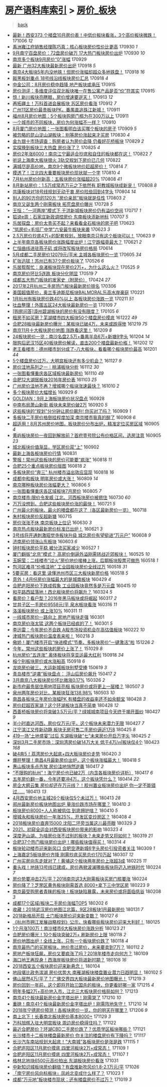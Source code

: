 [房产语料库索引](../../README.md)  > [房价_板块](房价_板块.md)
====
> [back](../README.md)

- [最新！西安373 个楼盘10月房价表！中低价板块看涨，3个高价板块微跌！](http://jkwz.applinzi.com/ittc/7021437394535056400.html#%E6%9C%80%E6%96%B0%EF%BC%81%E8%A5%BF%E5%AE%89373+%E4%B8%AA%E6%A5%BC%E7%9B%9810%E6%9C%88%E6%88%BF%E4%BB%B7%E8%A1%A8%EF%BC%81%E4%B8%AD%E4%BD%8E%E4%BB%B7%E6%9D%BF%E5%9D%97%E7%9C%8B%E6%B6%A8%EF%BC%8C3%E4%B8%AA%E9%AB%98%E4%BB%B7%E6%9D%BF%E5%9D%97%E5%BE%AE%E8%B7%8C%EF%BC%81) 171006 *12* 
- [禹洲雍江府销售经理陈巧真：核心板块房价性价比更高](http://jkwz.applinzi.com/ittc/7019165405032219665.html#%E7%A6%B9%E6%B4%B2%E9%9B%8D%E6%B1%9F%E5%BA%9C%E9%94%80%E5%94%AE%E7%BB%8F%E7%90%86%E9%99%88%E5%B7%A7%E7%9C%9F%EF%BC%9A%E6%A0%B8%E5%BF%83%E6%9D%BF%E5%9D%97%E6%88%BF%E4%BB%B7%E6%80%A7%E4%BB%B7%E6%AF%94%E6%9B%B4%E9%AB%98) 170930 *1* 
- [9月南宁百盘房价：72盘房价破万 17大热门板块房价出炉](http://jkwz.applinzi.com/ittc/7019033164583011344.html#9%E6%9C%88%E5%8D%97%E5%AE%81%E7%99%BE%E7%9B%98%E6%88%BF%E4%BB%B7%EF%BC%9A72%E7%9B%98%E6%88%BF%E4%BB%B7%E7%A0%B4%E4%B8%87+17%E5%A4%A7%E7%83%AD%E9%97%A8%E6%9D%BF%E5%9D%97%E6%88%BF%E4%BB%B7%E5%87%BA%E7%82%89) 170930 *10* 
- [南京多个板块9月房价“0”涨幅](http://jkwz.applinzi.com/ittc/7018708742823216145.html#%E5%8D%97%E4%BA%AC%E5%A4%9A%E4%B8%AA%E6%9D%BF%E5%9D%979%E6%9C%88%E6%88%BF%E4%BB%B7%E2%80%9C0%E2%80%9D%E6%B6%A8%E5%B9%85) 170929  
- [最新 广州32大板块最新房价出炉](http://jkwz.applinzi.com/ittc/7014706209465304081.html#%E6%9C%80%E6%96%B0+%E5%B9%BF%E5%B7%9E32%E5%A4%A7%E6%9D%BF%E5%9D%97%E6%9C%80%E6%96%B0%E6%88%BF%E4%BB%B7%E5%87%BA%E7%82%89) 170918 *5* 
- [南京4大板块5年内没地铁！但房价涨幅却超众多地铁盘！](http://jkwz.applinzi.com/ittc/7014625645190186001.html#%E5%8D%97%E4%BA%AC4%E5%A4%A7%E6%9D%BF%E5%9D%975%E5%B9%B4%E5%86%85%E6%B2%A1%E5%9C%B0%E9%93%81%EF%BC%81%E4%BD%86%E6%88%BF%E4%BB%B7%E6%B6%A8%E5%B9%85%E5%8D%B4%E8%B6%85%E4%BC%97%E5%A4%9A%E5%9C%B0%E9%93%81%E7%9B%98%EF%BC%81) 170918 *16* 
- [敲黑板划重点 18号线沿线板块房价汇总](http://jkwz.applinzi.com/ittc/7014592552009991185.html#%E6%95%B2%E9%BB%91%E6%9D%BF%E5%88%92%E9%87%8D%E7%82%B9+18%E5%8F%B7%E7%BA%BF%E6%B2%BF%E7%BA%BF%E6%9D%BF%E5%9D%97%E6%88%BF%E4%BB%B7%E6%B1%87%E6%80%BB) 170918 *4* 
- [中金公司：8月房价稳中趋降 地产板块或承压](http://jkwz.applinzi.com/ittc/7013466245196940048.html#%E4%B8%AD%E9%87%91%E5%85%AC%E5%8F%B8%EF%BC%9A8%E6%9C%88%E6%88%BF%E4%BB%B7%E7%A8%B3%E4%B8%AD%E8%B6%8B%E9%99%8D+%E5%9C%B0%E4%BA%A7%E6%9D%BF%E5%9D%97%E6%88%96%E6%89%BF%E5%8E%8B) 170915  
- [房价测评：多维度评估双北板块唯一在售公寓产品是否“价”符其实](http://jkwz.applinzi.com/ittc/7013458360920441872.html#%E6%88%BF%E4%BB%B7%E6%B5%8B%E8%AF%84%EF%BC%9A%E5%A4%9A%E7%BB%B4%E5%BA%A6%E8%AF%84%E4%BC%B0%E5%8F%8C%E5%8C%97%E6%9D%BF%E5%9D%97%E5%94%AF%E4%B8%80%E5%9C%A8%E5%94%AE%E5%85%AC%E5%AF%93%E4%BA%A7%E5%93%81%E6%98%AF%E5%90%A6%E2%80%9C%E4%BB%B7%E2%80%9D%E7%AC%A6%E5%85%B6%E5%AE%9E) 170915  
- [惊！新川板块亮瞎眼，房价增速要逆天！](http://jkwz.applinzi.com/ittc/7012808196379640849.html#%E6%83%8A%EF%BC%81%E6%96%B0%E5%B7%9D%E6%9D%BF%E5%9D%97%E4%BA%AE%E7%9E%8E%E7%9C%BC%EF%BC%8C%E6%88%BF%E4%BB%B7%E5%A2%9E%E9%80%9F%E8%A6%81%E9%80%86%E5%A4%A9%EF%BC%81) 170913 *12* 
- [再拓疆土！万科首进会展板块 苏区房价看涨](http://jkwz.applinzi.com/ittc/7012358863930786833.html#%E5%86%8D%E6%8B%93%E7%96%86%E5%9C%9F%EF%BC%81%E4%B8%87%E7%A7%91%E9%A6%96%E8%BF%9B%E4%BC%9A%E5%B1%95%E6%9D%BF%E5%9D%97+%E8%8B%8F%E5%8C%BA%E6%88%BF%E4%BB%B7%E7%9C%8B%E6%B6%A8) 170912 *7* 
- [广州11区房价最贵板块PK，番禺直追珠江新城！](http://jkwz.applinzi.com/ittc/7012119679718654736.html#%E5%B9%BF%E5%B7%9E11%E5%8C%BA%E6%88%BF%E4%BB%B7%E6%9C%80%E8%B4%B5%E6%9D%BF%E5%9D%97PK%EF%BC%8C%E7%95%AA%E7%A6%BA%E7%9B%B4%E8%BF%BD%E7%8F%A0%E6%B1%9F%E6%96%B0%E5%9F%8E%EF%BC%81) 170911  
- [福州8月房价地图：5个板块购房门槛为在300万以上](http://jkwz.applinzi.com/ittc/7012015713919959825.html#%E7%A6%8F%E5%B7%9E8%E6%9C%88%E6%88%BF%E4%BB%B7%E5%9C%B0%E5%9B%BE%EF%BC%9A5%E4%B8%AA%E6%9D%BF%E5%9D%97%E8%B4%AD%E6%88%BF%E9%97%A8%E6%A7%9B%E4%B8%BA%E5%9C%A8300%E4%B8%87%E4%BB%A5%E4%B8%8A) 170911  
- [一个城市的不同板块，房价为何涨幅不一样？](http://jkwz.applinzi.com/ittc/7011779481772229649.html#%E4%B8%80%E4%B8%AA%E5%9F%8E%E5%B8%82%E7%9A%84%E4%B8%8D%E5%90%8C%E6%9D%BF%E5%9D%97%EF%BC%8C%E6%88%BF%E4%BB%B7%E4%B8%BA%E4%BD%95%E6%B6%A8%E5%B9%85%E4%B8%8D%E4%B8%80%E6%A0%B7%EF%BC%9F) 170910  
- [8月厦门房价地图：一张图看明白该买哪个板块的房子](http://jkwz.applinzi.com/ittc/7011406213043192848.html#8%E6%9C%88%E5%8E%A6%E9%97%A8%E6%88%BF%E4%BB%B7%E5%9C%B0%E5%9B%BE%EF%BC%9A%E4%B8%80%E5%BC%A0%E5%9B%BE%E7%9C%8B%E6%98%8E%E7%99%BD%E8%AF%A5%E4%B9%B0%E5%93%AA%E4%B8%AA%E6%9D%BF%E5%9D%97%E7%9A%84%E6%88%BF%E5%AD%90) 170909 *5* 
- [被忽略的昆山淀山湖板块：别等房价涨起来才买房](http://jkwz.applinzi.com/ittc/7007487087392326672.html#%E8%A2%AB%E5%BF%BD%E7%95%A5%E7%9A%84%E6%98%86%E5%B1%B1%E6%B7%80%E5%B1%B1%E6%B9%96%E6%9D%BF%E5%9D%97%EF%BC%9A%E5%88%AB%E7%AD%89%E6%88%BF%E4%BB%B7%E6%B6%A8%E8%B5%B7%E6%9D%A5%E6%89%8D%E4%B9%B0%E6%88%BF) 170830 *4* 
- [金九银十市场调查：购房者认为房价会降 仍看好花桥板块](http://jkwz.applinzi.com/ittc/7007191130725418000.html#%E9%87%91%E4%B9%9D%E9%93%B6%E5%8D%81%E5%B8%82%E5%9C%BA%E8%B0%83%E6%9F%A5%EF%BC%9A%E8%B4%AD%E6%88%BF%E8%80%85%E8%AE%A4%E4%B8%BA%E6%88%BF%E4%BB%B7%E4%BC%9A%E9%99%8D+%E4%BB%8D%E7%9C%8B%E5%A5%BD%E8%8A%B1%E6%A1%A5%E6%9D%BF%E5%9D%97) 170829 *2* 
- [实探换到板块三大热盘 房价涨了？](http://jkwz.applinzi.com/ittc/7005737457512088592.html#%E5%AE%9E%E6%8E%A2%E6%8D%A2%E5%88%B0%E6%9D%BF%E5%9D%97%E4%B8%89%E5%A4%A7%E7%83%AD%E7%9B%98+%E6%88%BF%E4%BB%B7%E6%B6%A8%E4%BA%86%EF%BC%9F) 170825 *4* 
- [房价2年涨6000！南京江宁最适合抄底和自住的板块都在这！](http://jkwz.applinzi.com/ittc/7004659043694806033.html#%E6%88%BF%E4%BB%B72%E5%B9%B4%E6%B6%A86000%EF%BC%81%E5%8D%97%E4%BA%AC%E6%B1%9F%E5%AE%81%E6%9C%80%E9%80%82%E5%90%88%E6%8A%84%E5%BA%95%E5%92%8C%E8%87%AA%E4%BD%8F%E7%9A%84%E6%9D%BF%E5%9D%97%E9%83%BD%E5%9C%A8%E8%BF%99%EF%BC%81) 170822 *7* 
- [听说上海南大板块很火 3轨交规划下房价已几何](http://jkwz.applinzi.com/ittc/7004565011194987537.html#%E5%90%AC%E8%AF%B4%E4%B8%8A%E6%B5%B7%E5%8D%97%E5%A4%A7%E6%9D%BF%E5%9D%97%E5%BE%88%E7%81%AB+3%E8%BD%A8%E4%BA%A4%E8%A7%84%E5%88%92%E4%B8%8B%E6%88%BF%E4%BB%B7%E5%B7%B2%E5%87%A0%E4%BD%95) 170822  
- [满城尽是高价地，南京9个微板块地价赶超房价！](http://jkwz.applinzi.com/ittc/7001592955335607312.html#%E6%BB%A1%E5%9F%8E%E5%B0%BD%E6%98%AF%E9%AB%98%E4%BB%B7%E5%9C%B0%EF%BC%8C%E5%8D%97%E4%BA%AC9%E4%B8%AA%E5%BE%AE%E6%9D%BF%E5%9D%97%E5%9C%B0%E4%BB%B7%E8%B5%B6%E8%B6%85%E6%88%BF%E4%BB%B7%EF%BC%81) 170814 *7* 
- [摸透了！江北四大重要板块房价现状就一个字](http://jkwz.applinzi.com/ittc/7000096660699743249.html#%E6%91%B8%E9%80%8F%E4%BA%86%EF%BC%81%E6%B1%9F%E5%8C%97%E5%9B%9B%E5%A4%A7%E9%87%8D%E8%A6%81%E6%9D%BF%E5%9D%97%E6%88%BF%E4%BB%B7%E7%8E%B0%E7%8A%B6%E5%B0%B1%E4%B8%80%E4%B8%AA%E5%AD%97) 170810 *4* 
- [7月杭州房价创新高：五板块房价涨幅超20%](http://jkwz.applinzi.com/ittc/6999427382065497104.html#7%E6%9C%88%E6%9D%AD%E5%B7%9E%E6%88%BF%E4%BB%B7%E5%88%9B%E6%96%B0%E9%AB%98%EF%BC%9A%E4%BA%94%E6%9D%BF%E5%9D%97%E6%88%BF%E4%BB%B7%E6%B6%A8%E5%B9%85%E8%B6%8520%25) 170808 *41* 
- [8月新站房价：1.5万成常态万元之下依然有 职教城板块成新宠！](http://jkwz.applinzi.com/ittc/6999214272952140816.html#8%E6%9C%88%E6%96%B0%E7%AB%99%E6%88%BF%E4%BB%B7%EF%BC%9A1.5%E4%B8%87%E6%88%90%E5%B8%B8%E6%80%81%E4%B8%87%E5%85%83%E4%B9%8B%E4%B8%8B%E4%BE%9D%E7%84%B6%E6%9C%89+%E8%81%8C%E6%95%99%E5%9F%8E%E6%9D%BF%E5%9D%97%E6%88%90%E6%96%B0%E5%AE%A0%EF%BC%81) 170808 *8* 
- [共康板块对18号线规划无动于衷 房价险些回到4字头](http://jkwz.applinzi.com/ittc/6997854444166054929.html#%E5%85%B1%E5%BA%B7%E6%9D%BF%E5%9D%97%E5%AF%B918%E5%8F%B7%E7%BA%BF%E8%A7%84%E5%88%92%E6%97%A0%E5%8A%A8%E4%BA%8E%E8%A1%B7+%E6%88%BF%E4%BB%B7%E9%99%A9%E4%BA%9B%E5%9B%9E%E5%88%B04%E5%AD%97%E5%A4%B4) 170804 *14* 
- [别人的90方你的120方 “房价亲民”板块就是任性](http://jkwz.applinzi.com/ittc/6997626203341849617.html#%E5%88%AB%E4%BA%BA%E7%9A%8490%E6%96%B9%E4%BD%A0%E7%9A%84120%E6%96%B9+%E2%80%9C%E6%88%BF%E4%BB%B7%E4%BA%B2%E6%B0%91%E2%80%9D%E6%9D%BF%E5%9D%97%E5%B0%B1%E6%98%AF%E4%BB%BB%E6%80%A7) 170803 *2* 
- [南京又诞生两个刚需板块 拓荒盘房价曝光](http://jkwz.applinzi.com/ittc/6995274611271664656.html#%E5%8D%97%E4%BA%AC%E5%8F%88%E8%AF%9E%E7%94%9F%E4%B8%A4%E4%B8%AA%E5%88%9A%E9%9C%80%E6%9D%BF%E5%9D%97+%E6%8B%93%E8%8D%92%E7%9B%98%E6%88%BF%E4%BB%B7%E6%9B%9D%E5%85%89) 170728 *5* 
- [王恒：“一河两岸”模式下 于洪新城板块房价仍有溢价空间](http://jkwz.applinzi.com/ittc/6991300892950004752.html#%E7%8E%8B%E6%81%92%EF%BC%9A%E2%80%9C%E4%B8%80%E6%B2%B3%E4%B8%A4%E5%B2%B8%E2%80%9D%E6%A8%A1%E5%BC%8F%E4%B8%8B+%E4%BA%8E%E6%B4%AA%E6%96%B0%E5%9F%8E%E6%9D%BF%E5%9D%97%E6%88%BF%E4%BB%B7%E4%BB%8D%E6%9C%89%E6%BA%A2%E4%BB%B7%E7%A9%BA%E9%97%B4) 170717 *1* 
- [狐说e周：石家庄新政调控房价 东南板块添新地标](http://jkwz.applinzi.com/ittc/6987611229030712336.html#%E7%8B%90%E8%AF%B4e%E5%91%A8%EF%BC%9A%E7%9F%B3%E5%AE%B6%E5%BA%84%E6%96%B0%E6%94%BF%E8%B0%83%E6%8E%A7%E6%88%BF%E4%BB%B7+%E4%B8%9C%E5%8D%97%E6%9D%BF%E5%9D%97%E6%B7%BB%E6%96%B0%E5%9C%B0%E6%A0%87) 170707 *5* 
- [乐居探盘：房价太贵买不起？来看看金石板块的房子吧](http://jkwz.applinzi.com/ittc/6982391780874912772.html#%E4%B9%90%E5%B1%85%E6%8E%A2%E7%9B%98%EF%BC%9A%E6%88%BF%E4%BB%B7%E5%A4%AA%E8%B4%B5%E4%B9%B0%E4%B8%8D%E8%B5%B7%EF%BC%9F%E6%9D%A5%E7%9C%8B%E7%9C%8B%E9%87%91%E7%9F%B3%E6%9D%BF%E5%9D%97%E7%9A%84%E6%88%BF%E5%AD%90%E5%90%A7) 170623  
- [“低房价+毛坦厂中学”六安最牛板块来袭](http://jkwz.applinzi.com/ittc/6982370723354903556.html#%E2%80%9C%E4%BD%8E%E6%88%BF%E4%BB%B7%2B%E6%AF%9B%E5%9D%A6%E5%8E%82%E4%B8%AD%E5%AD%A6%E2%80%9D%E5%85%AD%E5%AE%89%E6%9C%80%E7%89%9B%E6%9D%BF%E5%9D%97%E6%9D%A5%E8%A2%AD) 170623 *3* 
- [2.5万房价抄底4万+的配套规划，放眼南京只有这个板块可以！](http://jkwz.applinzi.com/ittc/6982187844528243717.html#2.5%E4%B8%87%E6%88%BF%E4%BB%B7%E6%8A%84%E5%BA%954%E4%B8%87%2B%E7%9A%84%E9%85%8D%E5%A5%97%E8%A7%84%E5%88%92%EF%BC%8C%E6%94%BE%E7%9C%BC%E5%8D%97%E4%BA%AC%E5%8F%AA%E6%9C%89%E8%BF%99%E4%B8%AA%E6%9D%BF%E5%9D%97%E5%8F%AF%E4%BB%A5%EF%BC%81) 170623 *9* 
- [上半年南京各板块房价涨跌幅度出炉！江宁跌幅竟最大？](http://jkwz.applinzi.com/ittc/6981625654326854661.html#%E4%B8%8A%E5%8D%8A%E5%B9%B4%E5%8D%97%E4%BA%AC%E5%90%84%E6%9D%BF%E5%9D%97%E6%88%BF%E4%BB%B7%E6%B6%A8%E8%B7%8C%E5%B9%85%E5%BA%A6%E5%87%BA%E7%82%89%EF%BC%81%E6%B1%9F%E5%AE%81%E8%B7%8C%E5%B9%85%E7%AB%9F%E6%9C%80%E5%A4%A7%EF%BC%9F) 170621 *2* 
- [仁恒曲线进驻燕子矶 或将改写板块房价格局](http://jkwz.applinzi.com/ittc/6978946414523450372.html#%E4%BB%81%E6%81%92%E6%9B%B2%E7%BA%BF%E8%BF%9B%E9%A9%BB%E7%87%95%E5%AD%90%E7%9F%B6+%E6%88%96%E5%B0%86%E6%94%B9%E5%86%99%E6%9D%BF%E5%9D%97%E6%88%BF%E4%BB%B7%E6%A0%BC%E5%B1%80) 170614  
- [5月成都二手房房价12079元/平米 主城各板块房价一览](http://jkwz.applinzi.com/ittc/6975719829435581445.html#5%E6%9C%88%E6%88%90%E9%83%BD%E4%BA%8C%E6%89%8B%E6%88%BF%E6%88%BF%E4%BB%B712079%E5%85%83%2F%E5%B9%B3%E7%B1%B3+%E4%B8%BB%E5%9F%8E%E5%90%84%E6%9D%BF%E5%9D%97%E6%88%BF%E4%BB%B7%E4%B8%80%E8%A7%88) 170605 *34* 
- [扩张迅猛！苏州已有37个房价板块了](http://jkwz.applinzi.com/ittc/6972000471240672261.html#%E6%89%A9%E5%BC%A0%E8%BF%85%E7%8C%9B%EF%BC%81%E8%8B%8F%E5%B7%9E%E5%B7%B2%E6%9C%8937%E4%B8%AA%E6%88%BF%E4%BB%B7%E6%9D%BF%E5%9D%97%E4%BA%86) 170526 *6* 
- [乐居帮帮忙：良渚板块现在房价2万+，为什么这么火？](http://jkwz.applinzi.com/ittc/6971635167318770692.html#%E4%B9%90%E5%B1%85%E5%B8%AE%E5%B8%AE%E5%BF%99%EF%BC%9A%E8%89%AF%E6%B8%9A%E6%9D%BF%E5%9D%97%E7%8E%B0%E5%9C%A8%E6%88%BF%E4%BB%B72%E4%B8%87%2B%EF%BC%8C%E4%B8%BA%E4%BB%80%E4%B9%88%E8%BF%99%E4%B9%88%E7%81%AB%EF%BC%9F) 170525 *9* 
- [南京房价环比5连跌 板块分化明显](http://jkwz.applinzi.com/ittc/6969286330201670661.html#%E5%8D%97%E4%BA%AC%E6%88%BF%E4%BB%B7%E7%8E%AF%E6%AF%945%E8%BF%9E%E8%B7%8C+%E6%9D%BF%E5%9D%97%E5%88%86%E5%8C%96%E6%98%8E%E6%98%BE) 170519 *7* 
- [成都五大热门板块的发家史（附房价）](http://jkwz.applinzi.com/ittc/6960169409179026437.html#%E6%88%90%E9%83%BD%E4%BA%94%E5%A4%A7%E7%83%AD%E9%97%A8%E6%9D%BF%E5%9D%97%E7%9A%84%E5%8F%91%E5%AE%B6%E5%8F%B2%EF%BC%88%E9%99%84%E6%88%BF%E4%BB%B7%EF%BC%89) 170424 *27* 
- [2017年2月杭州二手房热门板块最新房价排名](http://jkwz.applinzi.com/ittc/6941937944242947076.html#2017%E5%B9%B42%E6%9C%88%E6%9D%AD%E5%B7%9E%E4%BA%8C%E6%89%8B%E6%88%BF%E7%83%AD%E9%97%A8%E6%9D%BF%E5%9D%97%E6%9C%80%E6%96%B0%E6%88%BF%E4%BB%B7%E6%8E%92%E5%90%8D) 170306  
- [美国超值房价，奥兰多迪斯尼板块BALMORAL乐高水岸豪庭](http://jkwz.applinzi.com/ittc/6937155316939752453.html#%E7%BE%8E%E5%9B%BD%E8%B6%85%E5%80%BC%E6%88%BF%E4%BB%B7%EF%BC%8C%E5%A5%A5%E5%85%B0%E5%A4%9A%E8%BF%AA%E6%96%AF%E5%B0%BC%E6%9D%BF%E5%9D%97BALMORAL%E4%B9%90%E9%AB%98%E6%B0%B4%E5%B2%B8%E8%B1%AA%E5%BA%AD) 170221  
- [1月杭州有板块房价跌40%以上 各板块房价涨跌一览](http://jkwz.applinzi.com/ittc/6933326339183739909.html#1%E6%9C%88%E6%9D%AD%E5%B7%9E%E6%9C%89%E6%9D%BF%E5%9D%97%E6%88%BF%E4%BB%B7%E8%B7%8C40%25%E4%BB%A5%E4%B8%8A+%E5%90%84%E6%9D%BF%E5%9D%97%E6%88%BF%E4%BB%B7%E6%B6%A8%E8%B7%8C%E4%B8%80%E8%A7%88) 170211 *51* 
- [吐血整理！外围五区24大板块最新房价一览](http://jkwz.applinzi.com/ittc/6921214649508037637.html#%E5%90%90%E8%A1%80%E6%95%B4%E7%90%86%EF%BC%81%E5%A4%96%E5%9B%B4%E4%BA%94%E5%8C%BA24%E5%A4%A7%E6%9D%BF%E5%9D%97%E6%9C%80%E6%96%B0%E6%88%BF%E4%BB%B7%E4%B8%80%E8%A7%88) 170109 *7* 
- [[购房问答]漳州碧湖板块的房价有没有限度？](http://jkwz.applinzi.com/ittc/6919788344128308228.html#%5B%E8%B4%AD%E6%88%BF%E9%97%AE%E7%AD%94%5D%E6%BC%B3%E5%B7%9E%E7%A2%A7%E6%B9%96%E6%9D%BF%E5%9D%97%E7%9A%84%E6%88%BF%E4%BB%B7%E6%9C%89%E6%B2%A1%E6%9C%89%E9%99%90%E5%BA%A6%EF%BC%9F) 170105 *6* 
- [租房不如买房？芜湖楼市四大板块50个楼盘房价摸底](http://jkwz.applinzi.com/ittc/6914369350017745925.html#%E7%A7%9F%E6%88%BF%E4%B8%8D%E5%A6%82%E4%B9%B0%E6%88%BF%EF%BC%9F%E8%8A%9C%E6%B9%96%E6%A5%BC%E5%B8%82%E5%9B%9B%E5%A4%A7%E6%9D%BF%E5%9D%9750%E4%B8%AA%E6%A5%BC%E7%9B%98%E6%88%BF%E4%BB%B7%E6%91%B8%E5%BA%95) 161222 *49* 
- [合肥28板块最新房价曝光：某板块已破4万，未来或跌得惨](http://jkwz.applinzi.com/ittc/6913258771345572868.html#%E5%90%88%E8%82%A528%E6%9D%BF%E5%9D%97%E6%9C%80%E6%96%B0%E6%88%BF%E4%BB%B7%E6%9B%9D%E5%85%89%EF%BC%9A%E6%9F%90%E6%9D%BF%E5%9D%97%E5%B7%B2%E7%A0%B44%E4%B8%87%EF%BC%8C%E6%9C%AA%E6%9D%A5%E6%88%96%E8%B7%8C%E5%BE%97%E6%83%A8) 161219 *75* 
- [南京11月十大板块房价地图 涨跌看这里！](http://jkwz.applinzi.com/ittc/6909614834856756229.html#%E5%8D%97%E4%BA%AC11%E6%9C%88%E5%8D%81%E5%A4%A7%E6%9D%BF%E5%9D%97%E6%88%BF%E4%BB%B7%E5%9C%B0%E5%9B%BE+%E6%B6%A8%E8%B7%8C%E7%9C%8B%E8%BF%99%E9%87%8C%EF%BC%81) 161209 *8* 
- [24板块房价一览：南沙名盘2.5万+番禺半岛6万+新塘9字头](http://jkwz.applinzi.com/ittc/6907777183866422276.html#24%E6%9D%BF%E5%9D%97%E6%88%BF%E4%BB%B7%E4%B8%80%E8%A7%88%EF%BC%9A%E5%8D%97%E6%B2%99%E5%90%8D%E7%9B%982.5%E4%B8%87%2B%E7%95%AA%E7%A6%BA%E5%8D%8A%E5%B2%9B6%E4%B8%87%2B%E6%96%B0%E5%A1%989%E5%AD%97%E5%A4%B4) 161204 *14* 
- [限购后武汉15区40板块房价解读，直击200个楼盘最新价格！](http://jkwz.applinzi.com/ittc/6906952358176490500.html#%E9%99%90%E8%B4%AD%E5%90%8E%E6%AD%A6%E6%B1%8915%E5%8C%BA40%E6%9D%BF%E5%9D%97%E6%88%BF%E4%BB%B7%E8%A7%A3%E8%AF%BB%EF%BC%8C%E7%9B%B4%E5%87%BB200%E4%B8%AA%E6%A5%BC%E7%9B%98%E6%9C%80%E6%96%B0%E4%BB%B7%E6%A0%BC%EF%BC%81) 161202 *12* 
- [老王看楼市：德州楼市划分成了-八大板块，看看哪个板块房价最高](http://jkwz.applinzi.com/ittc/6906779424334021637.html#%E8%80%81%E7%8E%8B%E7%9C%8B%E6%A5%BC%E5%B8%82%EF%BC%9A%E5%BE%B7%E5%B7%9E%E6%A5%BC%E5%B8%82%E5%88%92%E5%88%86%E6%88%90%E4%BA%86-%E5%85%AB%E5%A4%A7%E6%9D%BF%E5%9D%97%EF%BC%8C%E7%9C%8B%E7%9C%8B%E5%93%AA%E4%B8%AA%E6%9D%BF%E5%9D%97%E6%88%BF%E4%BB%B7%E6%9C%80%E9%AB%98) 161201 *44* 
- [5个楼盘房价过万，大明宫板块还有多少机会？](http://jkwz.applinzi.com/ittc/6905286462873797637.html#5%E4%B8%AA%E6%A5%BC%E7%9B%98%E6%88%BF%E4%BB%B7%E8%BF%87%E4%B8%87%EF%BC%8C%E5%A4%A7%E6%98%8E%E5%AE%AB%E6%9D%BF%E5%9D%97%E8%BF%98%E6%9C%89%E5%A4%9A%E5%B0%91%E6%9C%BA%E4%BC%9A%EF%BC%9F) 161127 *9* 
- [房价洼地系列之一｜桃浦板块分析](http://jkwz.applinzi.com/ittc/6899656171765367812.html#%E6%88%BF%E4%BB%B7%E6%B4%BC%E5%9C%B0%E7%B3%BB%E5%88%97%E4%B9%8B%E4%B8%80%EF%BD%9C%E6%A1%83%E6%B5%A6%E6%9D%BF%E5%9D%97%E5%88%86%E6%9E%90) 161112 *30* 
- [一张图看懂重庆各区域板块最新房价](http://jkwz.applinzi.com/ittc/6898794882126054405.html#%E4%B8%80%E5%BC%A0%E5%9B%BE%E7%9C%8B%E6%87%82%E9%87%8D%E5%BA%86%E5%90%84%E5%8C%BA%E5%9F%9F%E6%9D%BF%E5%9D%97%E6%9C%80%E6%96%B0%E6%88%BF%E4%BB%B7) 161110 *49* 
- [合肥12大湖居板块2016年房价表](http://jkwz.applinzi.com/ittc/6896377141611987972.html#%E5%90%88%E8%82%A512%E5%A4%A7%E6%B9%96%E5%B1%85%E6%9D%BF%E5%9D%972016%E5%B9%B4%E6%88%BF%E4%BB%B7%E8%A1%A8) 161103 *25* 
- [广州房价洼地不再？增城哪个板块涨速最快？](http://jkwz.applinzi.com/ittc/6887320934364480517.html#%E5%B9%BF%E5%B7%9E%E6%88%BF%E4%BB%B7%E6%B4%BC%E5%9C%B0%E4%B8%8D%E5%86%8D%EF%BC%9F%E5%A2%9E%E5%9F%8E%E5%93%AA%E4%B8%AA%E6%9D%BF%E5%9D%97%E6%B6%A8%E9%80%9F%E6%9C%80%E5%BF%AB%EF%BC%9F) 161010 *2* 
- [多个板块房价大幅增长](http://jkwz.applinzi.com/ittc/6883195247961572356.html#%E5%A4%9A%E4%B8%AA%E6%9D%BF%E5%9D%97%E6%88%BF%E4%BB%B7%E5%A4%A7%E5%B9%85%E5%A2%9E%E9%95%BF) 160929 *6* 
- [GOLDIAN：9月上海板块房价状况盘点](http://jkwz.applinzi.com/ittc/6882577459639223300.html#GOLDIAN%EF%BC%9A9%E6%9C%88%E4%B8%8A%E6%B5%B7%E6%9D%BF%E5%9D%97%E6%88%BF%E4%BB%B7%E7%8A%B6%E5%86%B5%E7%9B%98%E7%82%B9) 160928  
- [中南布局萧山新街 板块未来房价破2万](http://jkwz.applinzi.com/ittc/6879993916429960196.html#%E4%B8%AD%E5%8D%97%E5%B8%83%E5%B1%80%E8%90%A7%E5%B1%B1%E6%96%B0%E8%A1%97+%E6%9D%BF%E5%9D%97%E6%9C%AA%E6%9D%A5%E6%88%BF%E4%BB%B7%E7%A0%B42%E4%B8%87) 160920 *5* 
- [这些板块的“规划”分分钟让房价飙升! 你买对了吗？](http://jkwz.applinzi.com/ittc/6875992137115632644.html#%E8%BF%99%E4%BA%9B%E6%9D%BF%E5%9D%97%E7%9A%84%E2%80%9C%E8%A7%84%E5%88%92%E2%80%9D%E5%88%86%E5%88%86%E9%92%9F%E8%AE%A9%E6%88%BF%E4%BB%B7%E9%A3%99%E5%8D%87%21+%E4%BD%A0%E4%B9%B0%E5%AF%B9%E4%BA%86%E5%90%97%EF%BC%9F) 160909 *1* 
- [多板块二手房价格倒挂程度加深 南京楼市我真的醉了](http://jkwz.applinzi.com/ittc/6875606564735550468.html#%E5%A4%9A%E6%9D%BF%E5%9D%97%E4%BA%8C%E6%89%8B%E6%88%BF%E4%BB%B7%E6%A0%BC%E5%80%92%E6%8C%82%E7%A8%8B%E5%BA%A6%E5%8A%A0%E6%B7%B1+%E5%8D%97%E4%BA%AC%E6%A5%BC%E5%B8%82%E6%88%91%E7%9C%9F%E7%9A%84%E9%86%89%E4%BA%86) 160908 *6* 
- [超适用！8月苏州房价地图，板块房价分布出炉，精准定位买房区域](http://jkwz.applinzi.com/ittc/6874462456214193156.html#%E8%B6%85%E9%80%82%E7%94%A8%EF%BC%818%E6%9C%88%E8%8B%8F%E5%B7%9E%E6%88%BF%E4%BB%B7%E5%9C%B0%E5%9B%BE%EF%BC%8C%E6%9D%BF%E5%9D%97%E6%88%BF%E4%BB%B7%E5%88%86%E5%B8%83%E5%87%BA%E7%82%89%EF%BC%8C%E7%B2%BE%E5%87%86%E5%AE%9A%E4%BD%8D%E4%B9%B0%E6%88%BF%E5%8C%BA%E5%9F%9F) 160905 *4* 
- [黄屿板块房价一夜回到解放前？首府壹号院公布价格区间，选房注意](http://jkwz.applinzi.com/ittc/6874316315787002884.html#%E9%BB%84%E5%B1%BF%E6%9D%BF%E5%9D%97%E6%88%BF%E4%BB%B7%E4%B8%80%E5%A4%9C%E5%9B%9E%E5%88%B0%E8%A7%A3%E6%94%BE%E5%89%8D%EF%BC%9F%E9%A6%96%E5%BA%9C%E5%A3%B9%E5%8F%B7%E9%99%A2%E5%85%AC%E5%B8%83%E4%BB%B7%E6%A0%BC%E5%8C%BA%E9%97%B4%EF%BC%8C%E9%80%89%E6%88%BF%E6%B3%A8%E6%84%8F) 160905 *23* 
- [城北板块价值渐显，学区房价双“上”](http://jkwz.applinzi.com/ittc/6873222074579026949.html#%E5%9F%8E%E5%8C%97%E6%9D%BF%E5%9D%97%E4%BB%B7%E5%80%BC%E6%B8%90%E6%98%BE%EF%BC%8C%E5%AD%A6%E5%8C%BA%E6%88%BF%E4%BB%B7%E5%8F%8C%E2%80%9C%E4%B8%8A%E2%80%9D) 160902  
- [最新上海各板块房价行情](http://jkwz.applinzi.com/ittc/6872554804383056900.html#%E6%9C%80%E6%96%B0%E4%B8%8A%E6%B5%B7%E5%90%84%E6%9D%BF%E5%9D%97%E6%88%BF%E4%BB%B7%E8%A1%8C%E6%83%85) 160831  
- [警报！常州这些板块的房价可能要“疯涨”](http://jkwz.applinzi.com/ittc/6867630551305028612.html#%E8%AD%A6%E6%8A%A5%EF%BC%81%E5%B8%B8%E5%B7%9E%E8%BF%99%E4%BA%9B%E6%9D%BF%E5%9D%97%E7%9A%84%E6%88%BF%E4%BB%B7%E5%8F%AF%E8%83%BD%E8%A6%81%E2%80%9C%E7%96%AF%E6%B6%A8%E2%80%9D) 160818 *11* 
- [合肥25个重点板块房价版图](http://jkwz.applinzi.com/ittc/6867068566490317829.html#%E5%90%88%E8%82%A525%E4%B8%AA%E9%87%8D%E7%82%B9%E6%9D%BF%E5%9D%97%E6%88%BF%E4%BB%B7%E7%89%88%E5%9B%BE) 160818 *2* 
- [多板块房价“奔三” 杭州楼市溢出效应显现](http://jkwz.applinzi.com/ittc/6867600130013922309.html#%E5%A4%9A%E6%9D%BF%E5%9D%97%E6%88%BF%E4%BB%B7%E2%80%9C%E5%A5%94%E4%B8%89%E2%80%9D+%E6%9D%AD%E5%B7%9E%E6%A5%BC%E5%B8%82%E6%BA%A2%E5%87%BA%E6%95%88%E5%BA%94%E6%98%BE%E7%8E%B0) 160818 *16* 
- [成都中和板块 明年房价或大涨！](http://jkwz.applinzi.com/ittc/6864359588194944005.html#%E6%88%90%E9%83%BD%E4%B8%AD%E5%92%8C%E6%9D%BF%E5%9D%97+%E6%98%8E%E5%B9%B4%E6%88%BF%E4%BB%B7%E6%88%96%E5%A4%A7%E6%B6%A8%EF%BC%81) 160809 *14* 
- [南京哪种板块房价涨幅更大？](http://jkwz.applinzi.com/ittc/6863359009347863557.html#%E5%8D%97%E4%BA%AC%E5%93%AA%E7%A7%8D%E6%9D%BF%E5%9D%97%E6%88%BF%E4%BB%B7%E6%B6%A8%E5%B9%85%E6%9B%B4%E5%A4%A7%EF%BC%9F) 160806 *5* 
- [一张图看懂重庆各区域板块7月房价](http://jkwz.applinzi.com/ittc/6862924410461357061.html#%E4%B8%80%E5%BC%A0%E5%9B%BE%E7%9C%8B%E6%87%82%E9%87%8D%E5%BA%86%E5%90%84%E5%8C%BA%E5%9F%9F%E6%9D%BF%E5%9D%977%E6%9C%88%E6%88%BF%E4%BB%B7) 160805 *7* 
- [南京楼市:限价令发威 江北、河西板块房价被摁住](http://jkwz.applinzi.com/ittc/6860712590673708036.html#%E5%8D%97%E4%BA%AC%E6%A5%BC%E5%B8%82%3A%E9%99%90%E4%BB%B7%E4%BB%A4%E5%8F%91%E5%A8%81+%E6%B1%9F%E5%8C%97%E3%80%81%E6%B2%B3%E8%A5%BF%E6%9D%BF%E5%9D%97%E6%88%BF%E4%BB%B7%E8%A2%AB%E6%91%81%E4%BD%8F) 160730 *60* 
- [万万没想到，合肥这些板块房价涨的最快！](http://jkwz.applinzi.com/ittc/6857398884103619589.html#%E4%B8%87%E4%B8%87%E6%B2%A1%E6%83%B3%E5%88%B0%EF%BC%8C%E5%90%88%E8%82%A5%E8%BF%99%E4%BA%9B%E6%9D%BF%E5%9D%97%E6%88%BF%E4%BB%B7%E6%B6%A8%E7%9A%84%E6%9C%80%E5%BF%AB%EF%BC%81) 160721 *5* 
- [广州最火的板块、最火的楼盘都在这了（各区最新房价一览）](http://jkwz.applinzi.com/ittc/6856323796423934980.html#%E5%B9%BF%E5%B7%9E%E6%9C%80%E7%81%AB%E7%9A%84%E6%9D%BF%E5%9D%97%E3%80%81%E6%9C%80%E7%81%AB%E7%9A%84%E6%A5%BC%E7%9B%98%E9%83%BD%E5%9C%A8%E8%BF%99%E4%BA%86%EF%BC%88%E5%90%84%E5%8C%BA%E6%9C%80%E6%96%B0%E6%88%BF%E4%BB%B7%E4%B8%80%E8%A7%88%EF%BC%89) 160718  
- [朱村板块房价反超新塘](http://jkwz.applinzi.com/ittc/6855005009439360005.html#%E6%9C%B1%E6%9D%91%E6%9D%BF%E5%9D%97%E6%88%BF%E4%BB%B7%E5%8F%8D%E8%B6%85%E6%96%B0%E5%A1%98) 160715  
- [房价涨涨不休 南京板块上位记](http://jkwz.applinzi.com/ittc/6848863302725403652.html#%E6%88%BF%E4%BB%B7%E6%B6%A8%E6%B6%A8%E4%B8%8D%E4%BC%91+%E5%8D%97%E4%BA%AC%E6%9D%BF%E5%9D%97%E4%B8%8A%E4%BD%8D%E8%AE%B0) 160630 *3* 
- [南京热点板块最新房价标准已出炉！](http://jkwz.applinzi.com/ittc/6846125990027461637.html#%E5%8D%97%E4%BA%AC%E7%83%AD%E7%82%B9%E6%9D%BF%E5%9D%97%E6%9C%80%E6%96%B0%E6%88%BF%E4%BB%B7%E6%A0%87%E5%87%86%E5%B7%B2%E5%87%BA%E7%82%89%EF%BC%81) 160621 *3* 
- [3号线将开通刺激昭觉寺板块升级 城北房价有望挺进“万元户”](http://jkwz.applinzi.com/ittc/6841368495711060997.html#3%E5%8F%B7%E7%BA%BF%E5%B0%86%E5%BC%80%E9%80%9A%E5%88%BA%E6%BF%80%E6%98%AD%E8%A7%89%E5%AF%BA%E6%9D%BF%E5%9D%97%E5%8D%87%E7%BA%A7+%E5%9F%8E%E5%8C%97%E6%88%BF%E4%BB%B7%E6%9C%89%E6%9C%9B%E6%8C%BA%E8%BF%9B%E2%80%9C%E4%B8%87%E5%85%83%E6%88%B7%E2%80%9D) 160608 *9* 
- [济南房价领涨山东板块](http://jkwz.applinzi.com/ittc/6839291222518400005.html#%E6%B5%8E%E5%8D%97%E6%88%BF%E4%BB%B7%E9%A2%86%E6%B6%A8%E5%B1%B1%E4%B8%9C%E6%9D%BF%E5%9D%97) 160603 *6* 
- [钟村板块房价平稳 被分流买家减少](http://jkwz.applinzi.com/ittc/6836770069476279300.html#%E9%92%9F%E6%9D%91%E6%9D%BF%E5%9D%97%E6%88%BF%E4%BB%B7%E5%B9%B3%E7%A8%B3+%E8%A2%AB%E5%88%86%E6%B5%81%E4%B9%B0%E5%AE%B6%E5%87%8F%E5%B0%91) 160527 *1* 
- [厦门翻版“北京”模式？ 高房价倒逼外溢刚需转战近郊板块！](http://jkwz.applinzi.com/ittc/6836291530268345348.html#%E5%8E%A6%E9%97%A8%E7%BF%BB%E7%89%88%E2%80%9C%E5%8C%97%E4%BA%AC%E2%80%9D%E6%A8%A1%E5%BC%8F%EF%BC%9F+%E9%AB%98%E6%88%BF%E4%BB%B7%E5%80%92%E9%80%BC%E5%A4%96%E6%BA%A2%E5%88%9A%E9%9C%80%E8%BD%AC%E6%88%98%E8%BF%91%E9%83%8A%E6%9D%BF%E5%9D%97%EF%BC%81) 160525 *10* 
- [玉婉莹：二线楼市“过火”房价地价接棒上涨，后期板块股票可做热](http://jkwz.applinzi.com/ittc/6833614982155338756.html#%E7%8E%89%E5%A9%89%E8%8E%B9%EF%BC%9A%E4%BA%8C%E7%BA%BF%E6%A5%BC%E5%B8%82%E2%80%9C%E8%BF%87%E7%81%AB%E2%80%9D%E6%88%BF%E4%BB%B7%E5%9C%B0%E4%BB%B7%E6%8E%A5%E6%A3%92%E4%B8%8A%E6%B6%A8%EF%BC%8C%E5%90%8E%E6%9C%9F%E6%9D%BF%E5%9D%97%E8%82%A1%E7%A5%A8%E5%8F%AF%E5%81%9A%E7%83%AD) 160518 *1* 
- [包河区难寻“价格洼地” 工业园板块房价全线过万](http://jkwz.applinzi.com/ittc/6833572431444575236.html#%E5%8C%85%E6%B2%B3%E5%8C%BA%E9%9A%BE%E5%AF%BB%E2%80%9C%E4%BB%B7%E6%A0%BC%E6%B4%BC%E5%9C%B0%E2%80%9D+%E5%B7%A5%E4%B8%9A%E5%9B%AD%E6%9D%BF%E5%9D%97%E6%88%BF%E4%BB%B7%E5%85%A8%E7%BA%BF%E8%BF%87%E4%B8%87) 160518 *31* 
- [5要买房：看这里 读懂池州市区三大板块新房价格](http://jkwz.applinzi.com/ittc/6833467576784782341.html#5%E8%A6%81%E4%B9%B0%E6%88%BF%EF%BC%9A%E7%9C%8B%E8%BF%99%E9%87%8C+%E8%AF%BB%E6%87%82%E6%B1%A0%E5%B7%9E%E5%B8%82%E5%8C%BA%E4%B8%89%E5%A4%A7%E6%9D%BF%E5%9D%97%E6%96%B0%E6%88%BF%E4%BB%B7%E6%A0%BC) 160518 *5* 
- [意外！4月份房价涨幅最大的是城南板块](http://jkwz.applinzi.com/ittc/6826436497271948292.html#%E6%84%8F%E5%A4%96%EF%BC%814%E6%9C%88%E4%BB%BD%E6%88%BF%E4%BB%B7%E6%B6%A8%E5%B9%85%E6%9C%80%E5%A4%A7%E7%9A%84%E6%98%AF%E5%9F%8E%E5%8D%97%E6%9D%BF%E5%9D%97) 160429 *4* 
- [合肥庐阳房价下跌成假象 工业园板块竟然多是万元盘](http://jkwz.applinzi.com/ittc/6821232442144719877.html#%E5%90%88%E8%82%A5%E5%BA%90%E9%98%B3%E6%88%BF%E4%BB%B7%E4%B8%8B%E8%B7%8C%E6%88%90%E5%81%87%E8%B1%A1+%E5%B7%A5%E4%B8%9A%E5%9B%AD%E6%9D%BF%E5%9D%97%E7%AB%9F%E7%84%B6%E5%A4%9A%E6%98%AF%E4%B8%87%E5%85%83%E7%9B%98) 160415 *10* 
- [和平路西延落地！西北板块房价将飙升？](http://jkwz.applinzi.com/ittc/6813194638177338372.html#%E5%92%8C%E5%B9%B3%E8%B7%AF%E8%A5%BF%E5%BB%B6%E8%90%BD%E5%9C%B0%EF%BC%81%E8%A5%BF%E5%8C%97%E6%9D%BF%E5%9D%97%E6%88%BF%E4%BB%B7%E5%B0%86%E9%A3%99%E5%8D%87%EF%BC%9F) 160324 *5* 
- [看房价？看户型？2016年黑马板块或将崛起](http://jkwz.applinzi.com/ittc/6810587022255195141.html#%E7%9C%8B%E6%88%BF%E4%BB%B7%EF%BC%9F%E7%9C%8B%E6%88%B7%E5%9E%8B%EF%BC%9F2016%E5%B9%B4%E9%BB%91%E9%A9%AC%E6%9D%BF%E5%9D%97%E6%88%96%E5%B0%86%E5%B4%9B%E8%B5%B7) 160317 *2* 
- [甘井子区一手房价9558元/平 泉水板块看涨](http://jkwz.applinzi.com/ittc/6810246689814217733.html#%E7%94%98%E4%BA%95%E5%AD%90%E5%8C%BA%E4%B8%80%E6%89%8B%E6%88%BF%E4%BB%B79558%E5%85%83%2F%E5%B9%B3+%E6%B3%89%E6%B0%B4%E6%9D%BF%E5%9D%97%E7%9C%8B%E6%B6%A8) 160316 *11* 
- [洛溪板块房价 或上涨10%](http://jkwz.applinzi.com/ittc/6808201033431909380.html#%E6%B4%9B%E6%BA%AA%E6%9D%BF%E5%9D%97%E6%88%BF%E4%BB%B7+%E6%88%96%E4%B8%8A%E6%B6%A810%25) 160311 *11* 
- [一线城市房价一路向上 房地产板块走强](http://jkwz.applinzi.com/ittc/6804548960395985924.html#%E4%B8%80%E7%BA%BF%E5%9F%8E%E5%B8%82%E6%88%BF%E4%BB%B7%E4%B8%80%E8%B7%AF%E5%90%91%E4%B8%8A+%E6%88%BF%E5%9C%B0%E4%BA%A7%E6%9D%BF%E5%9D%97%E8%B5%B0%E5%BC%BA) 160301  
- [南京房价涨太猛 这两个板块已经疯的了！](http://jkwz.applinzi.com/ittc/6804548113293394949.html#%E5%8D%97%E4%BA%AC%E6%88%BF%E4%BB%B7%E6%B6%A8%E5%A4%AA%E7%8C%9B+%E8%BF%99%E4%B8%A4%E4%B8%AA%E6%9D%BF%E5%9D%97%E5%B7%B2%E7%BB%8F%E7%96%AF%E7%9A%84%E4%BA%86%EF%BC%81) 160301 *5* 
- [李迅雷：今年房价不会跌 A股市场投资机会在高估值板块](http://jkwz.applinzi.com/ittc/6801709242507592708.html#%E6%9D%8E%E8%BF%85%E9%9B%B7%EF%BC%9A%E4%BB%8A%E5%B9%B4%E6%88%BF%E4%BB%B7%E4%B8%8D%E4%BC%9A%E8%B7%8C+A%E8%82%A1%E5%B8%82%E5%9C%BA%E6%8A%95%E8%B5%84%E6%9C%BA%E4%BC%9A%E5%9C%A8%E9%AB%98%E4%BC%B0%E5%80%BC%E6%9D%BF%E5%9D%97) 160222 *10* 
- [津城热门板块房价温度表来啦！](http://jkwz.applinzi.com/ittc/6800214229827191813.html#%E6%B4%A5%E5%9F%8E%E7%83%AD%E9%97%A8%E6%9D%BF%E5%9D%97%E6%88%BF%E4%BB%B7%E6%B8%A9%E5%BA%A6%E8%A1%A8%E6%9D%A5%E5%95%A6%EF%BC%81) 160218 *3* 
- [傲娇！厦门楼市开启“快进模式”节奏，多板块房价“一键激活”啦](http://jkwz.applinzi.com/ittc/6780042402291254276.html#%E5%82%B2%E5%A8%87%EF%BC%81%E5%8E%A6%E9%97%A8%E6%A5%BC%E5%B8%82%E5%BC%80%E5%90%AF%E2%80%9C%E5%BF%AB%E8%BF%9B%E6%A8%A1%E5%BC%8F%E2%80%9D%E8%8A%82%E5%A5%8F%EF%BC%8C%E5%A4%9A%E6%9D%BF%E5%9D%97%E6%88%BF%E4%BB%B7%E2%80%9C%E4%B8%80%E9%94%AE%E6%BF%80%E6%B4%BB%E2%80%9D%E5%95%A6) 151226 *2* 
- [今年，常州这些板块的房价上涨了！](http://jkwz.applinzi.com/ittc/6758554442880828421.html#%E4%BB%8A%E5%B9%B4%EF%BC%8C%E5%B8%B8%E5%B7%9E%E8%BF%99%E4%BA%9B%E6%9D%BF%E5%9D%97%E7%9A%84%E6%88%BF%E4%BB%B7%E4%B8%8A%E6%B6%A8%E4%BA%86%EF%BC%81) 151029 *8* 
- [杭州房价“五连涨” 奥体板块将享亚运最大红利](http://jkwz.applinzi.com/ittc/6743467777546912772.html#%E6%9D%AD%E5%B7%9E%E6%88%BF%E4%BB%B7%E2%80%9C%E4%BA%94%E8%BF%9E%E6%B6%A8%E2%80%9D+%E5%A5%A5%E4%BD%93%E6%9D%BF%E5%9D%97%E5%B0%86%E4%BA%AB%E4%BA%9A%E8%BF%90%E6%9C%80%E5%A4%A7%E7%BA%A2%E5%88%A9) 150918 *34* 
- [榕个别板块房价或水涨船高](http://jkwz.applinzi.com/ittc/6743226537823880197.html#%E6%A6%95%E4%B8%AA%E5%88%AB%E6%9D%BF%E5%9D%97%E6%88%BF%E4%BB%B7%E6%88%96%E6%B0%B4%E6%B6%A8%E8%88%B9%E9%AB%98) 150918 *6* 
- [龙岗房价破三，大运新城板块别墅受捧](http://jkwz.applinzi.com/ittc/547650611424161215.html#%E9%BE%99%E5%B2%97%E6%88%BF%E4%BB%B7%E7%A0%B4%E4%B8%89%EF%BC%8C%E5%A4%A7%E8%BF%90%E6%96%B0%E5%9F%8E%E6%9D%BF%E5%9D%97%E5%88%AB%E5%A2%85%E5%8F%97%E6%8D%A7) 150619 *3* 
- [青岛楼市“逆袭”板块盘点： 浮山后房价飙升](http://jkwz.applinzi.com/ittc/547650611404761318.html#%E9%9D%92%E5%B2%9B%E6%A5%BC%E5%B8%82%E2%80%9C%E9%80%86%E8%A2%AD%E2%80%9D%E6%9D%BF%E5%9D%97%E7%9B%98%E7%82%B9%EF%BC%9A+%E6%B5%AE%E5%B1%B1%E5%90%8E%E6%88%BF%E4%BB%B7%E9%A3%99%E5%8D%87) 150417 *2* 
- [3月南京八大板块房价环比微涨0.17%](http://jkwz.applinzi.com/ittc/547650611395327963.html#3%E6%9C%88%E5%8D%97%E4%BA%AC%E5%85%AB%E5%A4%A7%E6%9D%BF%E5%9D%97%E6%88%BF%E4%BB%B7%E7%8E%AF%E6%AF%94%E5%BE%AE%E6%B6%A80.17%25) 150326 *2* 
- [新市府最贵居住用地项目亮相 板块房价或将更上一层楼？](http://jkwz.applinzi.com/ittc/7100323399622722567.html#%E6%96%B0%E5%B8%82%E5%BA%9C%E6%9C%80%E8%B4%B5%E5%B1%85%E4%BD%8F%E7%94%A8%E5%9C%B0%E9%A1%B9%E7%9B%AE%E4%BA%AE%E7%9B%B8+%E6%9D%BF%E5%9D%97%E6%88%BF%E4%BB%B7%E6%88%96%E5%B0%86%E6%9B%B4%E4%B8%8A%E4%B8%80%E5%B1%82%E6%A5%BC%EF%BC%9F) 180507 *3* 
- [泉州两年房价对比，某板块狂涨138.98%](http://jkwz.applinzi.com/ittc/7099005171462046727.html#%E6%B3%89%E5%B7%9E%E4%B8%A4%E5%B9%B4%E6%88%BF%E4%BB%B7%E5%AF%B9%E6%AF%94%EF%BC%8C%E6%9F%90%E6%9D%BF%E5%9D%97%E7%8B%82%E6%B6%A8138.98%25) 180503 *10* 
- [南昌各板块三年房价涨幅PK 有楼盘的收益率还不如余额宝](http://jkwz.applinzi.com/ittc/7097084236479857681.html#%E5%8D%97%E6%98%8C%E5%90%84%E6%9D%BF%E5%9D%97%E4%B8%89%E5%B9%B4%E6%88%BF%E4%BB%B7%E6%B6%A8%E5%B9%85PK+%E6%9C%89%E6%A5%BC%E7%9B%98%E7%9A%84%E6%94%B6%E7%9B%8A%E7%8E%87%E8%BF%98%E4%B8%8D%E5%A6%82%E4%BD%99%E9%A2%9D%E5%AE%9D) 180428 *3* 
- [房价赶超百家湖？这个环湖板块当真不简单](http://jkwz.applinzi.com/ittc/7096969998671283206.html#%E6%88%BF%E4%BB%B7%E8%B5%B6%E8%B6%85%E7%99%BE%E5%AE%B6%E6%B9%96%EF%BC%9F%E8%BF%99%E4%B8%AA%E7%8E%AF%E6%B9%96%E6%9D%BF%E5%9D%97%E5%BD%93%E7%9C%9F%E4%B8%8D%E7%AE%80%E5%8D%95) 180428 *12* 
- [西善桥板块房价将突破3.5万元/平？绿城城南项目今天终于揭开面纱](http://jkwz.applinzi.com/ittc/7096717897919628298.html#%E8%A5%BF%E5%96%84%E6%A1%A5%E6%9D%BF%E5%9D%97%E6%88%BF%E4%BB%B7%E5%B0%86%E7%AA%81%E7%A0%B43.5%E4%B8%87%E5%85%83%2F%E5%B9%B3%EF%BC%9F%E7%BB%BF%E5%9F%8E%E5%9F%8E%E5%8D%97%E9%A1%B9%E7%9B%AE%E4%BB%8A%E5%A4%A9%E7%BB%88%E4%BA%8E%E6%8F%AD%E5%BC%80%E9%9D%A2%E7%BA%B1) 180427 *9* 
- [半小时直达河西，房价仅万元/平，这个板块未来潜力无限](http://jkwz.applinzi.com/ittc/7096578440218280967.html#%E5%8D%8A%E5%B0%8F%E6%97%B6%E7%9B%B4%E8%BE%BE%E6%B2%B3%E8%A5%BF%EF%BC%8C%E6%88%BF%E4%BB%B7%E4%BB%85%E4%B8%87%E5%85%83%2F%E5%B9%B3%EF%BC%8C%E8%BF%99%E4%B8%AA%E6%9D%BF%E5%9D%97%E6%9C%AA%E6%9D%A5%E6%BD%9C%E5%8A%9B%E6%97%A0%E9%99%90) 180427 *7* 
- [江宁滨江又传新动静 板块无房可售二手房价逼近1万8](http://jkwz.applinzi.com/ittc/7095865077305705479.html#%E6%B1%9F%E5%AE%81%E6%BB%A8%E6%B1%9F%E5%8F%88%E4%BC%A0%E6%96%B0%E5%8A%A8%E9%9D%99+%E6%9D%BF%E5%9D%97%E6%97%A0%E6%88%BF%E5%8F%AF%E5%94%AE%E4%BA%8C%E6%89%8B%E6%88%BF%E4%BB%B7%E9%80%BC%E8%BF%911%E4%B8%878) 180425 *8* 
- [419一场“土地盛宴”过后 东湖板块破“七”未来房价开启万字头](http://jkwz.applinzi.com/ittc/7095845985089750033.html#419%E4%B8%80%E5%9C%BA%E2%80%9C%E5%9C%9F%E5%9C%B0%E7%9B%9B%E5%AE%B4%E2%80%9D%E8%BF%87%E5%90%8E+%E4%B8%9C%E6%B9%96%E6%9D%BF%E5%9D%97%E7%A0%B4%E2%80%9C%E4%B8%83%E2%80%9D%E6%9C%AA%E6%9D%A5%E6%88%BF%E4%BB%B7%E5%BC%80%E5%90%AF%E4%B8%87%E5%AD%97%E5%A4%B4) 180425 *2* 
- [深圳3月二手房市场：深圳湾房价破14万大关 低于4万/㎡板块仅4个](http://jkwz.applinzi.com/ittc/7095238578189894672.html#%E6%B7%B1%E5%9C%B33%E6%9C%88%E4%BA%8C%E6%89%8B%E6%88%BF%E5%B8%82%E5%9C%BA%EF%BC%9A%E6%B7%B1%E5%9C%B3%E6%B9%BE%E6%88%BF%E4%BB%B7%E7%A0%B414%E4%B8%87%E5%A4%A7%E5%85%B3+%E4%BD%8E%E4%BA%8E4%E4%B8%87%2F%E3%8E%A1%E6%9D%BF%E5%9D%97%E4%BB%854%E4%B8%AA) 180423 *168* 
- [破4奔5！荔湾房价大起底+四大板块房价走势](http://jkwz.applinzi.com/ittc/7094070641336779792.html#%E7%A0%B44%E5%A5%945%EF%BC%81%E8%8D%94%E6%B9%BE%E6%88%BF%E4%BB%B7%E5%A4%A7%E8%B5%B7%E5%BA%95%2B%E5%9B%9B%E5%A4%A7%E6%9D%BF%E5%9D%97%E6%88%BF%E4%BB%B7%E8%B5%B0%E5%8A%BF) 180420 *3* 
- [爆肝整理！南昌4月最新房价出炉，这个板块涨幅最大！](http://jkwz.applinzi.com/ittc/7093255171234858001.html#%E7%88%86%E8%82%9D%E6%95%B4%E7%90%86%EF%BC%81%E5%8D%97%E6%98%8C4%E6%9C%88%E6%9C%80%E6%96%B0%E6%88%BF%E4%BB%B7%E5%87%BA%E7%82%89%EF%BC%8C%E8%BF%99%E4%B8%AA%E6%9D%BF%E5%9D%97%E6%B6%A8%E5%B9%85%E6%9C%80%E5%A4%A7%EF%BC%81) 180418 *5* 
- [惠山板块多点齐放 房价洼地悄然逆袭](http://jkwz.applinzi.com/ittc/7092978054718817290.html#%E6%83%A0%E5%B1%B1%E6%9D%BF%E5%9D%97%E5%A4%9A%E7%82%B9%E9%BD%90%E6%94%BE+%E6%88%BF%E4%BB%B7%E6%B4%BC%E5%9C%B0%E6%82%84%E7%84%B6%E9%80%86%E8%A2%AD) 180417 *2* 
- [“不限购的杭州”！海宁房价也已破2万（内含各板块房价详析）](http://jkwz.applinzi.com/ittc/7092946692922147851.html#%E2%80%9C%E4%B8%8D%E9%99%90%E8%B4%AD%E7%9A%84%E6%9D%AD%E5%B7%9E%E2%80%9D%EF%BC%81%E6%B5%B7%E5%AE%81%E6%88%BF%E4%BB%B7%E4%B9%9F%E5%B7%B2%E7%A0%B42%E4%B8%87%EF%BC%88%E5%86%85%E5%90%AB%E5%90%84%E6%9D%BF%E5%9D%97%E6%88%BF%E4%BB%B7%E8%AF%A6%E6%9E%90%EF%BC%89) 180417 *6* 
- [五年房价翻一番，今年还要冲4万，这个板块凭什么？](http://jkwz.applinzi.com/ittc/7091758412264375313.html#%E4%BA%94%E5%B9%B4%E6%88%BF%E4%BB%B7%E7%BF%BB%E4%B8%80%E7%95%AA%EF%BC%8C%E4%BB%8A%E5%B9%B4%E8%BF%98%E8%A6%81%E5%86%B24%E4%B8%87%EF%BC%8C%E8%BF%99%E4%B8%AA%E6%9D%BF%E5%9D%97%E5%87%AD%E4%BB%80%E4%B9%88%EF%BC%9F) 180414 *22* 
- [房企大鳄云集 房价却还在万元线？！胶州置业板块房价出炉 你一定不能错过……](http://jkwz.applinzi.com/ittc/7091490483715179530.html#%E6%88%BF%E4%BC%81%E5%A4%A7%E9%B3%84%E4%BA%91%E9%9B%86+%E6%88%BF%E4%BB%B7%E5%8D%B4%E8%BF%98%E5%9C%A8%E4%B8%87%E5%85%83%E7%BA%BF%EF%BC%9F%EF%BC%81%E8%83%B6%E5%B7%9E%E7%BD%AE%E4%B8%9A%E6%9D%BF%E5%9D%97%E6%88%BF%E4%BB%B7%E5%87%BA%E7%82%89+%E4%BD%A0%E4%B8%80%E5%AE%9A%E4%B8%8D%E8%83%BD%E9%94%99%E8%BF%87%E2%80%A6%E2%80%A6) 180413 *13* 
- [4月西安房价地主城26个板块仅5个未过万！](http://jkwz.applinzi.com/ittc/7091328385601242123.html#4%E6%9C%88%E8%A5%BF%E5%AE%89%E6%88%BF%E4%BB%B7%E5%9C%B0%E4%B8%BB%E5%9F%8E26%E4%B8%AA%E6%9D%BF%E5%9D%97%E4%BB%855%E4%B8%AA%E6%9C%AA%E8%BF%87%E4%B8%87%EF%BC%81) 180413 *28* 
- [郑州最新房价板块地图出炉 量涨价跌市场在哪里？](http://jkwz.applinzi.com/ittc/7090384085258339339.html#%E9%83%91%E5%B7%9E%E6%9C%80%E6%96%B0%E6%88%BF%E4%BB%B7%E6%9D%BF%E5%9D%97%E5%9C%B0%E5%9B%BE%E5%87%BA%E7%82%89+%E9%87%8F%E6%B6%A8%E4%BB%B7%E8%B7%8C%E5%B8%82%E5%9C%BA%E5%9C%A8%E5%93%AA%E9%87%8C%EF%BC%9F) 180410 *3* 
- [板块房价8000+人人称被低估 到底拥护啥？](http://jkwz.applinzi.com/ittc/7090268961671480330.html#%E6%9D%BF%E5%9D%97%E6%88%BF%E4%BB%B78000%2B%E4%BA%BA%E4%BA%BA%E7%A7%B0%E8%A2%AB%E4%BD%8E%E4%BC%B0+%E5%88%B0%E5%BA%95%E6%8B%A5%E6%8A%A4%E5%95%A5%EF%BC%9F) 180410 *5* 
- [增城永和板块房价一年涨25%，开发区变炒房区？](http://jkwz.applinzi.com/ittc/7089617079827432455.html#%E5%A2%9E%E5%9F%8E%E6%B0%B8%E5%92%8C%E6%9D%BF%E5%9D%97%E6%88%BF%E4%BB%B7%E4%B8%80%E5%B9%B4%E6%B6%A825%25%EF%BC%8C%E5%BC%80%E5%8F%91%E5%8C%BA%E5%8F%98%E7%82%92%E6%88%BF%E5%8C%BA%EF%BC%9F) 180408 *4* 
- [2018板块房价直奔15000 沈阳二环旁当属这儿最亮眼](http://jkwz.applinzi.com/ittc/7085829035299177482.html#2018%E6%9D%BF%E5%9D%97%E6%88%BF%E4%BB%B7%E7%9B%B4%E5%A5%9415000+%E6%B2%88%E9%98%B3%E4%BA%8C%E7%8E%AF%E6%97%81%E5%BD%93%E5%B1%9E%E8%BF%99%E5%84%BF%E6%9C%80%E4%BA%AE%E7%9C%BC) 180329 *3* 
- [2021，初窥全运会对西安板块房价带来的影响](http://jkwz.applinzi.com/ittc/7083650448861168650.html#2021%EF%BC%8C%E5%88%9D%E7%AA%A5%E5%85%A8%E8%BF%90%E4%BC%9A%E5%AF%B9%E8%A5%BF%E5%AE%89%E6%9D%BF%E5%9D%97%E6%88%BF%E4%BB%B7%E5%B8%A6%E6%9D%A5%E7%9A%84%E5%BD%B1%E5%93%8D) 180323 *4* 
- [深度尹山湖，为啥房价涨不过别的板块？未来走势又将如何？](http://jkwz.applinzi.com/ittc/7082253473418839051.html#%E6%B7%B1%E5%BA%A6%E5%B0%B9%E5%B1%B1%E6%B9%96%EF%BC%8C%E4%B8%BA%E5%95%A5%E6%88%BF%E4%BB%B7%E6%B6%A8%E4%B8%8D%E8%BF%87%E5%88%AB%E7%9A%84%E6%9D%BF%E5%9D%97%EF%BC%9F%E6%9C%AA%E6%9D%A5%E8%B5%B0%E5%8A%BF%E5%8F%88%E5%B0%86%E5%A6%82%E4%BD%95%EF%BC%9F) 180319 *21* 
- [合肥37个热门板块房价出炉！哪些板块值得买！](http://jkwz.applinzi.com/ittc/7080269226667672586.html#%E5%90%88%E8%82%A537%E4%B8%AA%E7%83%AD%E9%97%A8%E6%9D%BF%E5%9D%97%E6%88%BF%E4%BB%B7%E5%87%BA%E7%82%89%EF%BC%81%E5%93%AA%E4%BA%9B%E6%9D%BF%E5%9D%97%E5%80%BC%E5%BE%97%E4%B9%B0%EF%BC%81) 180314 *4* 
- [板块轮动楼市迎来新风口 合肥空港新城6字头房价引投资者关注](http://jkwz.applinzi.com/ittc/7078424458354492426.html#%E6%9D%BF%E5%9D%97%E8%BD%AE%E5%8A%A8%E6%A5%BC%E5%B8%82%E8%BF%8E%E6%9D%A5%E6%96%B0%E9%A3%8E%E5%8F%A3+%E5%90%88%E8%82%A5%E7%A9%BA%E6%B8%AF%E6%96%B0%E5%9F%8E6%E5%AD%97%E5%A4%B4%E6%88%BF%E4%BB%B7%E5%BC%95%E6%8A%95%E8%B5%84%E8%80%85%E5%85%B3%E6%B3%A8) 180309 *1* 
- [上海嘉定5板块房价齐降 刚需抄底买房总价170万起](http://jkwz.applinzi.com/ittc/7077638093224281105.html#%E4%B8%8A%E6%B5%B7%E5%98%89%E5%AE%9A5%E6%9D%BF%E5%9D%97%E6%88%BF%E4%BB%B7%E9%BD%90%E9%99%8D+%E5%88%9A%E9%9C%80%E6%8A%84%E5%BA%95%E4%B9%B0%E6%88%BF%E6%80%BB%E4%BB%B7170%E4%B8%87%E8%B5%B7) 180307 *12* 
- [广州买房向东走就对了！黄埔这个板块两年房价上涨超3成](http://jkwz.applinzi.com/ittc/7073930213744706577.html#%E5%B9%BF%E5%B7%9E%E4%B9%B0%E6%88%BF%E5%90%91%E4%B8%9C%E8%B5%B0%E5%B0%B1%E5%AF%B9%E4%BA%86%EF%BC%81%E9%BB%84%E5%9F%94%E8%BF%99%E4%B8%AA%E6%9D%BF%E5%9D%97%E4%B8%A4%E5%B9%B4%E6%88%BF%E4%BB%B7%E4%B8%8A%E6%B6%A8%E8%B6%853%E6%88%90) 180225 *11* 
- [重头戏！地铁13号线已建成，房价再掀波澜哪些板块将迈入地铁时代](http://jkwz.applinzi.com/ittc/7073575605948122123.html#%E9%87%8D%E5%A4%B4%E6%88%8F%EF%BC%81%E5%9C%B0%E9%93%8113%E5%8F%B7%E7%BA%BF%E5%B7%B2%E5%BB%BA%E6%88%90%EF%BC%8C%E6%88%BF%E4%BB%B7%E5%86%8D%E6%8E%80%E6%B3%A2%E6%BE%9C%E5%93%AA%E4%BA%9B%E6%9D%BF%E5%9D%97%E5%B0%86%E8%BF%88%E5%85%A5%E5%9C%B0%E9%93%81%E6%97%B6%E4%BB%A3) 180224 *7* 
- [房价势要冲击2万/平？2018南京这3大刚需板块买房门槛要涨](http://jkwz.applinzi.com/ittc/7073578125990822929.html#%E6%88%BF%E4%BB%B7%E5%8A%BF%E8%A6%81%E5%86%B2%E5%87%BB2%E4%B8%87%2F%E5%B9%B3%EF%BC%9F2018%E5%8D%97%E4%BA%AC%E8%BF%993%E5%A4%A7%E5%88%9A%E9%9C%80%E6%9D%BF%E5%9D%97%E4%B9%B0%E6%88%BF%E9%97%A8%E6%A7%9B%E8%A6%81%E6%B6%A8) 180224  
- [房价降了？芝罘区黄务板块刚需首选 8000+拿下三中学区房](http://jkwz.applinzi.com/ittc/7073229432884298768.html#%E6%88%BF%E4%BB%B7%E9%99%8D%E4%BA%86%EF%BC%9F%E8%8A%9D%E7%BD%98%E5%8C%BA%E9%BB%84%E5%8A%A1%E6%9D%BF%E5%9D%97%E5%88%9A%E9%9C%80%E9%A6%96%E9%80%89+8000%2B%E6%8B%BF%E4%B8%8B%E4%B8%89%E4%B8%AD%E5%AD%A6%E5%8C%BA%E6%88%BF) 180223 *9* 
- [南京最受购房者青睐的板块！板块缺陷暴露，未来房价或将面临低谷](http://jkwz.applinzi.com/ittc/7067790553553306635.html#%E5%8D%97%E4%BA%AC%E6%9C%80%E5%8F%97%E8%B4%AD%E6%88%BF%E8%80%85%E9%9D%92%E7%9D%90%E7%9A%84%E6%9D%BF%E5%9D%97%EF%BC%81%E6%9D%BF%E5%9D%97%E7%BC%BA%E9%99%B7%E6%9A%B4%E9%9C%B2%EF%BC%8C%E6%9C%AA%E6%9D%A5%E6%88%BF%E4%BB%B7%E6%88%96%E5%B0%86%E9%9D%A2%E4%B8%B4%E4%BD%8E%E8%B0%B7) 180208 *3* 
- [成都17个区域/板块二手房价涨幅TOP5](http://jkwz.applinzi.com/ittc/7065543277799801867.html#%E6%88%90%E9%83%BD17%E4%B8%AA%E5%8C%BA%E5%9F%9F%2F%E6%9D%BF%E5%9D%97%E4%BA%8C%E6%89%8B%E6%88%BF%E4%BB%B7%E6%B6%A8%E5%B9%85TOP5) 180202 *6* 
- [收藏！2018武汉房价地图江北篇，9区28板块1月最新房价](http://jkwz.applinzi.com/ittc/7064657198527808518.html#%E6%94%B6%E8%97%8F%EF%BC%812018%E6%AD%A6%E6%B1%89%E6%88%BF%E4%BB%B7%E5%9C%B0%E5%9B%BE%E6%B1%9F%E5%8C%97%E7%AF%87%EF%BC%8C9%E5%8C%BA28%E6%9D%BF%E5%9D%971%E6%9C%88%E6%9C%80%E6%96%B0%E6%88%BF%E4%BB%B7) 180131 *7* 
- [2018新格局开启 土门板块房价迎来新变数？](http://jkwz.applinzi.com/ittc/7062917720331256838.html#2018%E6%96%B0%E6%A0%BC%E5%B1%80%E5%BC%80%E5%90%AF+%E5%9C%9F%E9%97%A8%E6%9D%BF%E5%9D%97%E6%88%BF%E4%BB%B7%E8%BF%8E%E6%9D%A5%E6%96%B0%E5%8F%98%E6%95%B0%EF%BC%9F) 180127 *6* 
- [《杭州市拥江发展战略规划》公示，快看哪些板块房价迎来大利好！](http://jkwz.applinzi.com/ittc/7062600473758925834.html#%E3%80%8A%E6%9D%AD%E5%B7%9E%E5%B8%82%E6%8B%A5%E6%B1%9F%E5%8F%91%E5%B1%95%E6%88%98%E7%95%A5%E8%A7%84%E5%88%92%E3%80%8B%E5%85%AC%E7%A4%BA%EF%BC%8C%E5%BF%AB%E7%9C%8B%E5%93%AA%E4%BA%9B%E6%9D%BF%E5%9D%97%E6%88%BF%E4%BB%B7%E8%BF%8E%E6%9D%A5%E5%A4%A7%E5%88%A9%E5%A5%BD%EF%BC%81) 180125  
- [1个月涨100万！南沙楼市6大板块房价涨跌分析](http://jkwz.applinzi.com/ittc/7061842297845449735.html#1%E4%B8%AA%E6%9C%88%E6%B6%A8100%E4%B8%87%EF%BC%81%E5%8D%97%E6%B2%99%E6%A5%BC%E5%B8%826%E5%A4%A7%E6%9D%BF%E5%9D%97%E6%88%BF%E4%BB%B7%E6%B6%A8%E8%B7%8C%E5%88%86%E6%9E%90) 180123 *21* 
- [合肥房价曝光！10个板块突破2万+ 刷新房价上限](http://jkwz.applinzi.com/ittc/7059846763555324935.html#%E5%90%88%E8%82%A5%E6%88%BF%E4%BB%B7%E6%9B%9D%E5%85%89%EF%BC%8110%E4%B8%AA%E6%9D%BF%E5%9D%97%E7%AA%81%E7%A0%B42%E4%B8%87%2B+%E5%88%B7%E6%96%B0%E6%88%BF%E4%BB%B7%E4%B8%8A%E9%99%90) 180118 *2* 
- [房价地图出炉！全线上涨，只有一个板块房价跌了](http://jkwz.applinzi.com/ittc/7059843477532050443.html#%E6%88%BF%E4%BB%B7%E5%9C%B0%E5%9B%BE%E5%87%BA%E7%82%89%EF%BC%81%E5%85%A8%E7%BA%BF%E4%B8%8A%E6%B6%A8%EF%BC%8C%E5%8F%AA%E6%9C%89%E4%B8%80%E4%B8%AA%E6%9D%BF%E5%9D%97%E6%88%BF%E4%BB%B7%E8%B7%8C%E4%BA%86) 180118 *4* 
- [南京最热门的买房板块，地价贵过房价，未来要卖到7万？](http://jkwz.applinzi.com/ittc/7057377786237289489.html#%E5%8D%97%E4%BA%AC%E6%9C%80%E7%83%AD%E9%97%A8%E7%9A%84%E4%B9%B0%E6%88%BF%E6%9D%BF%E5%9D%97%EF%BC%8C%E5%9C%B0%E4%BB%B7%E8%B4%B5%E8%BF%87%E6%88%BF%E4%BB%B7%EF%BC%8C%E6%9C%AA%E6%9D%A5%E8%A6%81%E5%8D%96%E5%88%B07%E4%B8%87%EF%BC%9F) 180112 *2* 
- [房地产板块狂飙，房价又要疯涨了吗？2018年楼市走向何方？](http://jkwz.applinzi.com/ittc/7056513821647045649.html#%E6%88%BF%E5%9C%B0%E4%BA%A7%E6%9D%BF%E5%9D%97%E7%8B%82%E9%A3%99%EF%BC%8C%E6%88%BF%E4%BB%B7%E5%8F%88%E8%A6%81%E7%96%AF%E6%B6%A8%E4%BA%86%E5%90%97%EF%BC%9F2018%E5%B9%B4%E6%A5%BC%E5%B8%82%E8%B5%B0%E5%90%91%E4%BD%95%E6%96%B9%EF%BC%9F) 180109  
- [海口地王再现身！西海岸板块房价将进新时期？](http://jkwz.applinzi.com/ittc/7056209998328103946.html#%E6%B5%B7%E5%8F%A3%E5%9C%B0%E7%8E%8B%E5%86%8D%E7%8E%B0%E8%BA%AB%EF%BC%81%E8%A5%BF%E6%B5%B7%E5%B2%B8%E6%9D%BF%E5%9D%97%E6%88%BF%E4%BB%B7%E5%B0%86%E8%BF%9B%E6%96%B0%E6%97%B6%E6%9C%9F%EF%BC%9F) 180108 *16* 
- [2018西安五个板块房价迎来新悬念！](http://jkwz.applinzi.com/ittc/7054726334264116234.html#2018%E8%A5%BF%E5%AE%89%E4%BA%94%E4%B8%AA%E6%9D%BF%E5%9D%97%E6%88%BF%E4%BB%B7%E8%BF%8E%E6%9D%A5%E6%96%B0%E6%82%AC%E5%BF%B5%EF%BC%81) 180104  
- [地段堪比政务滨湖 房价优势大 南雁湖板块楼盘置业潜力日趋明显！](http://jkwz.applinzi.com/ittc/7053922341354996752.html#%E5%9C%B0%E6%AE%B5%E5%A0%AA%E6%AF%94%E6%94%BF%E5%8A%A1%E6%BB%A8%E6%B9%96+%E6%88%BF%E4%BB%B7%E4%BC%98%E5%8A%BF%E5%A4%A7+%E5%8D%97%E9%9B%81%E6%B9%96%E6%9D%BF%E5%9D%97%E6%A5%BC%E7%9B%98%E7%BD%AE%E4%B8%9A%E6%BD%9C%E5%8A%9B%E6%97%A5%E8%B6%8B%E6%98%8E%E6%98%BE%EF%BC%81) 180102 *5* 
- [佛山居然4万/平了？广佛交界四大板块最新房价地图曝光！](http://jkwz.applinzi.com/ittc/7048816250505921553.html#%E4%BD%9B%E5%B1%B1%E5%B1%85%E7%84%B64%E4%B8%87%2F%E5%B9%B3%E4%BA%86%EF%BC%9F%E5%B9%BF%E4%BD%9B%E4%BA%A4%E7%95%8C%E5%9B%9B%E5%A4%A7%E6%9D%BF%E5%9D%97%E6%9C%80%E6%96%B0%E6%88%BF%E4%BB%B7%E5%9C%B0%E5%9B%BE%E6%9B%9D%E5%85%89%EF%BC%81) 171219 *3* 
- [房价回到一年前，这个即将开始三国杀的板块，你更看好哪一家](http://jkwz.applinzi.com/ittc/7047325936268084241.html#%E6%88%BF%E4%BB%B7%E5%9B%9E%E5%88%B0%E4%B8%80%E5%B9%B4%E5%89%8D%EF%BC%8C%E8%BF%99%E4%B8%AA%E5%8D%B3%E5%B0%86%E5%BC%80%E5%A7%8B%E4%B8%89%E5%9B%BD%E6%9D%80%E7%9A%84%E6%9D%BF%E5%9D%97%EF%BC%8C%E4%BD%A0%E6%9B%B4%E7%9C%8B%E5%A5%BD%E5%93%AA%E4%B8%80%E5%AE%B6) 171215 *4* 
- [明年多幅2万+高价地入市，江北三大板块房价格局如何？](http://jkwz.applinzi.com/ittc/7046596347644347408.html#%E6%98%8E%E5%B9%B4%E5%A4%9A%E5%B9%852%E4%B8%87%2B%E9%AB%98%E4%BB%B7%E5%9C%B0%E5%85%A5%E5%B8%82%EF%BC%8C%E6%B1%9F%E5%8C%97%E4%B8%89%E5%A4%A7%E6%9D%BF%E5%9D%97%E6%88%BF%E4%BB%B7%E6%A0%BC%E5%B1%80%E5%A6%82%E4%BD%95%EF%BC%9F) 171213  
- [南京41个板块最新房价金字塔出炉！刚需哭了](http://jkwz.applinzi.com/ittc/7045425519976252433.html#%E5%8D%97%E4%BA%AC41%E4%B8%AA%E6%9D%BF%E5%9D%97%E6%9C%80%E6%96%B0%E6%88%BF%E4%BB%B7%E9%87%91%E5%AD%97%E5%A1%94%E5%87%BA%E7%82%89%EF%BC%81%E5%88%9A%E9%9C%80%E5%93%AD%E4%BA%86) 171210 *10* 
- [重磅！南京41个板块最新房价金字塔出炉！刚需阵地失守！](http://jkwz.applinzi.com/ittc/7045425519804285968.html#%E9%87%8D%E7%A3%85%EF%BC%81%E5%8D%97%E4%BA%AC41%E4%B8%AA%E6%9D%BF%E5%9D%97%E6%9C%80%E6%96%B0%E6%88%BF%E4%BB%B7%E9%87%91%E5%AD%97%E5%A1%94%E5%87%BA%E7%82%89%EF%BC%81%E5%88%9A%E9%9C%80%E9%98%B5%E5%9C%B0%E5%A4%B1%E5%AE%88%EF%BC%81) 171210 *14* 
- [2018年宁德房价预测！各板块房价一览，你的明天在哪里？](http://jkwz.applinzi.com/ittc/7044015090792137745.html#2018%E5%B9%B4%E5%AE%81%E5%BE%B7%E6%88%BF%E4%BB%B7%E9%A2%84%E6%B5%8B%EF%BC%81%E5%90%84%E6%9D%BF%E5%9D%97%E6%88%BF%E4%BB%B7%E4%B8%80%E8%A7%88%EF%BC%8C%E4%BD%A0%E7%9A%84%E6%98%8E%E5%A4%A9%E5%9C%A8%E5%93%AA%E9%87%8C%EF%BC%9F) 171206 *9* 
- [南上北下！长春南北板块房价基本8000+](http://jkwz.applinzi.com/ittc/7041148716059198480.html#%E5%8D%97%E4%B8%8A%E5%8C%97%E4%B8%8B%EF%BC%81%E9%95%BF%E6%98%A5%E5%8D%97%E5%8C%97%E6%9D%BF%E5%9D%97%E6%88%BF%E4%BB%B7%E5%9F%BA%E6%9C%AC8000%2B) 171129 *3* 
- [万科旭辉入驻大明宫板块 周边房价稳得住吗？](http://jkwz.applinzi.com/ittc/7038550114015118353.html#%E4%B8%87%E7%A7%91%E6%97%AD%E8%BE%89%E5%85%A5%E9%A9%BB%E5%A4%A7%E6%98%8E%E5%AE%AB%E6%9D%BF%E5%9D%97+%E5%91%A8%E8%BE%B9%E6%88%BF%E4%BB%B7%E7%A8%B3%E5%BE%97%E4%BD%8F%E5%90%97%EF%BC%9F) 171122  
- [最近合肥房价？环湖CBD二手房价跌了？优质学区板块哪些？](http://jkwz.applinzi.com/ittc/7038486428281996304.html#%E6%9C%80%E8%BF%91%E5%90%88%E8%82%A5%E6%88%BF%E4%BB%B7%EF%BC%9F%E7%8E%AF%E6%B9%96CBD%E4%BA%8C%E6%89%8B%E6%88%BF%E4%BB%B7%E8%B7%8C%E4%BA%86%EF%BC%9F%E4%BC%98%E8%B4%A8%E5%AD%A6%E5%8C%BA%E6%9D%BF%E5%9D%97%E5%93%AA%E4%BA%9B%EF%BC%9F) 171121  
- [长沙楼市十二板块楼盘最新房价 你关注的楼盘房价有下降吗？](http://jkwz.applinzi.com/ittc/7036931734321497105.html#%E9%95%BF%E6%B2%99%E6%A5%BC%E5%B8%82%E5%8D%81%E4%BA%8C%E6%9D%BF%E5%9D%97%E6%A5%BC%E7%9B%98%E6%9C%80%E6%96%B0%E6%88%BF%E4%BB%B7+%E4%BD%A0%E5%85%B3%E6%B3%A8%E7%9A%84%E6%A5%BC%E7%9B%98%E6%88%BF%E4%BB%B7%E6%9C%89%E4%B8%8B%E9%99%8D%E5%90%97%EF%BC%9F) 171117  
- [长沙汽车南站规划大起底！“大南城”各板块房价是涨是跌](http://jkwz.applinzi.com/ittc/7036227079618692112.html#%E9%95%BF%E6%B2%99%E6%B1%BD%E8%BD%A6%E5%8D%97%E7%AB%99%E8%A7%84%E5%88%92%E5%A4%A7%E8%B5%B7%E5%BA%95%EF%BC%81%E2%80%9C%E5%A4%A7%E5%8D%97%E5%9F%8E%E2%80%9D%E5%90%84%E6%9D%BF%E5%9D%97%E6%88%BF%E4%BB%B7%E6%98%AF%E6%B6%A8%E6%98%AF%E8%B7%8C) 171115 *1* 
- [合肥庐阳区11月房价摸底 四里河板块2万+成常态！](http://jkwz.applinzi.com/ittc/7034082757930648593.html#%E5%90%88%E8%82%A5%E5%BA%90%E9%98%B3%E5%8C%BA11%E6%9C%88%E6%88%BF%E4%BB%B7%E6%91%B8%E5%BA%95+%E5%9B%9B%E9%87%8C%E6%B2%B3%E6%9D%BF%E5%9D%972%E4%B8%87%2B%E6%88%90%E5%B8%B8%E6%80%81%EF%BC%81) 171109 *1* 
- [合肥庐阳区11月房价摸底 四里河板块2万+成常态！](http://jkwz.applinzi.com/ittc/7032983907807527952.html#%E5%90%88%E8%82%A5%E5%BA%90%E9%98%B3%E5%8C%BA11%E6%9C%88%E6%88%BF%E4%BB%B7%E6%91%B8%E5%BA%95+%E5%9B%9B%E9%87%8C%E6%B2%B3%E6%9D%BF%E5%9D%972%E4%B8%87%2B%E6%88%90%E5%B8%B8%E6%80%81%EF%BC%81) 171107 *1* 
- [格林北地块6500元高价拍出 东湖板块房价看涨](http://jkwz.applinzi.com/ittc/7030385636236854289.html#%E6%A0%BC%E6%9E%97%E5%8C%97%E5%9C%B0%E5%9D%976500%E5%85%83%E9%AB%98%E4%BB%B7%E6%8B%8D%E5%87%BA+%E4%B8%9C%E6%B9%96%E6%9D%BF%E5%9D%97%E6%88%BF%E4%BB%B7%E7%9C%8B%E6%B6%A8) 171031  
- [中新知识城板块房价翻倍？有盘推新吹风价1.8-2.1万元/平](http://jkwz.applinzi.com/ittc/7028686389833630736.html#%E4%B8%AD%E6%96%B0%E7%9F%A5%E8%AF%86%E5%9F%8E%E6%9D%BF%E5%9D%97%E6%88%BF%E4%BB%B7%E7%BF%BB%E5%80%8D%EF%BC%9F%E6%9C%89%E7%9B%98%E6%8E%A8%E6%96%B0%E5%90%B9%E9%A3%8E%E4%BB%B71.8-2.1%E4%B8%87%E5%85%83%2F%E5%B9%B3) 171026  
- [「南宁房价风向标板块」凤岭北变成什么样了？](http://jkwz.applinzi.com/ittc/7027651682773763088.html#%E3%80%8C%E5%8D%97%E5%AE%81%E6%88%BF%E4%BB%B7%E9%A3%8E%E5%90%91%E6%A0%87%E6%9D%BF%E5%9D%97%E3%80%8D%E5%87%A4%E5%B2%AD%E5%8C%97%E5%8F%98%E6%88%90%E4%BB%80%E4%B9%88%E6%A0%B7%E4%BA%86%EF%BC%9F) 171023 *1* 
- [成都“万元地”板块楼市现状：还有楼盘房价不过万？](http://jkwz.applinzi.com/ittc/7026075203115942929.html#%E6%88%90%E9%83%BD%E2%80%9C%E4%B8%87%E5%85%83%E5%9C%B0%E2%80%9D%E6%9D%BF%E5%9D%97%E6%A5%BC%E5%B8%82%E7%8E%B0%E7%8A%B6%EF%BC%9A%E8%BF%98%E6%9C%89%E6%A5%BC%E7%9B%98%E6%88%BF%E4%BB%B7%E4%B8%8D%E8%BF%87%E4%B8%87%EF%BC%9F) 171019 *3* 

